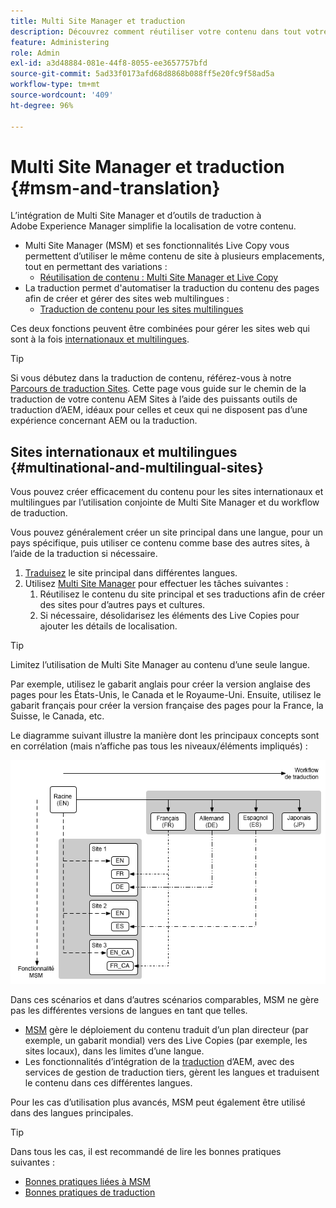 ```yaml
---
title: Multi Site Manager et traduction
description: Découvrez comment réutiliser votre contenu dans tout votre projet et comment gérer des sites web multilingues dans AEM.
feature: Administering
role: Admin
exl-id: a3d48884-081e-44f8-8055-ee3657757bfd
source-git-commit: 5ad33f0173afd68d8868b088ff5e20fc9f58ad5a
workflow-type: tm+mt
source-wordcount: '409'
ht-degree: 96%

---
```


# Multi Site Manager et traduction {#msm-and-translation}

L’intégration de Multi Site Manager et d’outils de traduction à Adobe Experience Manager simplifie la localisation de votre contenu.

* Multi Site Manager (MSM) et ses fonctionnalités Live Copy vous permettent d’utiliser le même contenu de site à plusieurs emplacements, tout en permettant des variations :
   * [Réutilisation de contenu : Multi Site Manager et Live Copy](msm/overview.md)
* La traduction permet d&#39;automatiser la traduction du contenu des pages afin de créer et gérer des sites web multilingues :
   * [Traduction de contenu pour les sites multilingues](translation/overview.md)

Ces deux fonctions peuvent être combinées pour gérer les sites web qui sont à la fois [internationaux et multilingues](#multinational-and-multilingual-sites).

>[!TIP]
>
>Si vous débutez dans la traduction de contenu, référez-vous à notre [Parcours de traduction Sites](/help/journey-sites/translation/overview.md). Cette page vous guide sur le chemin de la traduction de votre contenu AEM Sites à l’aide des puissants outils de traduction d’AEM, idéaux pour celles et ceux qui ne disposent pas d’une expérience concernant AEM ou la traduction.

## Sites internationaux et multilingues {#multinational-and-multilingual-sites}

Vous pouvez créer efficacement du contenu pour les sites internationaux et multilingues par l’utilisation conjointe de Multi Site Manager et du workflow de traduction.

Vous pouvez généralement créer un site principal dans une langue, pour un pays spécifique, puis utiliser ce contenu comme base des autres sites, à l’aide de la traduction si nécessaire.

1. [Traduisez](translation/overview.md) le site principal dans différentes langues.
1. Utilisez [Multi Site Manager](msm/overview.md) pour effectuer les tâches suivantes :
   1. Réutilisez le contenu du site principal et ses traductions afin de créer des sites pour d’autres pays et cultures.
   1. Si nécessaire, désolidarisez les éléments des Live Copies pour ajouter les détails de localisation.

>[!TIP]
>
>Limitez l’utilisation de Multi Site Manager au contenu d’une seule langue.
>
>Par exemple, utilisez le gabarit anglais pour créer la version anglaise des pages pour les États-Unis, le Canada et le Royaume-Uni. Ensuite, utilisez le gabarit français pour créer la version française des pages pour la France, la Suisse, le Canada, etc.

Le diagramme suivant illustre la manière dont les principaux concepts sont en corrélation (mais n’affiche pas tous les niveaux/éléments impliqués) :

![Présentation de la localisation](assets/localization-overview.png)

Dans ces scénarios et dans d’autres scénarios comparables, MSM ne gère pas les différentes versions de langues en tant que telles.

* [MSM](msm/overview.md) gère le déploiement du contenu traduit d’un plan directeur (par exemple, un gabarit mondial) vers des Live Copies (par exemple, les sites locaux), dans les limites d’une langue.
* Les fonctionnalités d’intégration de la [traduction](translation/overview.md) d’AEM, avec des services de gestion de traduction tiers, gèrent les langues et traduisent le contenu dans ces différentes langues.

Pour les cas d’utilisation plus avancés, MSM peut également être utilisé dans des langues principales.

>[!TIP]
>
>Dans tous les cas, il est recommandé de lire les bonnes pratiques suivantes :
>
>* [Bonnes pratiques liées à MSM](msm/best-practices.md)
>* [Bonnes pratiques de traduction](translation/best-practices.md)
